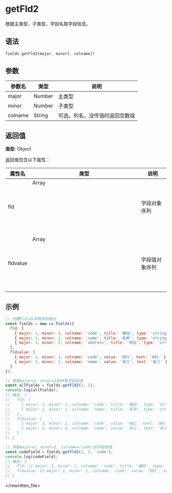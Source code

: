 # getFld2

根据主类型，子类型，字段名取字段信息。

## 语法

```js
fields.getFld2(major, minor[, colname])
```

## 参数

| 参数名 | 类型 | 说明 |
|--------|------|------|
| major | Number | 主类型 |
| minor | Number | 子类型 |
| colname | String | 可选。列名，没传值时返回空数组 |

## 返回值

**类型:** Object

返回值包含以下属性：

| 属性名 | 类型 | 说明 |
|--------|------|------|
| fld | Array<Object> | 字段对象序列 |
| fldvalue | Array<Object> | 字段值对象序列 |

## 示例

```js
// 创建Fields实例并初始化
const fields = new cx.Fields({
  fld: [
    { major: 1, minor: 1, colname: 'code', title: '编码', type: 'string' },
    { major: 1, minor: 1, colname: 'name', title: '名称', type: 'string' },
    { major: 1, minor: 2, colname: 'address', title: '地址', type: 'string' }
  ],
  fldvalue: [
    { major: 1, minor: 1, colname: 'code', value: '001', text: '001' },
    { major: 1, minor: 1, colname: 'name', value: '张三', text: '张三' }
  ]
});

// 获取major=1, minor=1的所有字段信息
const allFields = fields.getFld2(1, 1);
console.log(allFields);
// 输出: {
//   fld: [
//     { major: 1, minor: 1, colname: 'code', title: '编码', type: 'string' },
//     { major: 1, minor: 1, colname: 'name', title: '名称', type: 'string' }
//   ],
//   fldvalue: [
//     { major: 1, minor: 1, colname: 'code', value: '001', text: '001' },
//     { major: 1, minor: 1, colname: 'name', value: '张三', text: '张三' }
//   ]
// }

// 获取major=1, minor=1, colname='code'的字段信息
const codeField = fields.getFld2(1, 1, 'code');
console.log(codeField);
// 输出: {
//   fld: [{ major: 1, minor: 1, colname: 'code', title: '编码', type: 'string' }],
//   fldvalue: [{ major: 1, minor: 1, colname: 'code', value: '001', text: '001' }]
// }
```
  </rewritten_file> 